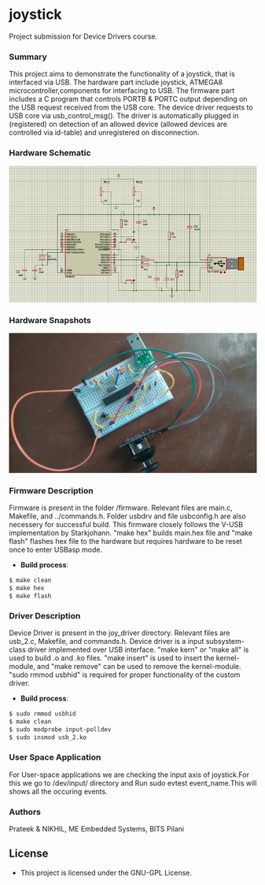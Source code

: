 # joystick
Project submission for Device Drivers course.

### Summary
This project aims to demonstrate the functionality of a joystick, that is interfaced via USB. The hardware part include joystick, ATMEGA8 microcontroller,components for interfacing to USB. The firmware part includes a C program that controls PORTB & PORTC output depending on the USB request received from the USB core. The device driver requests to USB core via usb_control_msg(). The driver is automatically plugged in (registered) on detection of an allowed device (allowed devices are controlled via id-table) and unregistered on disconnection.

### Hardware Schematic
![Schematic](https://github.com/h20170172/joystick/blob/master/Capture.PNG)

### Hardware Snapshots
![Snapshot1](https://github.com/h20170172/joystick/blob/master/IMG_20180427_132356.jpg)

### Firmware Description
Firmware is present in the folder /firmware. Relevant files are main.c, Makefile, and ../commands.h. Folder usbdrv and file usbconfig.h are also necessery for successful build. This firmware closely follows the V-USB implementation by Starkjohann. "make hex" builds main.hex file and "make flash" flashes hex file to the hardware but requires hardware to be reset once to enter USBasp mode.
* **Build process**:
```shell
$ make clean
$ make hex
$ make flash
```

### Driver Description
Device Driver is present in the joy_driver directory. Relevant files are usb_2.c, Makefile, and commands.h. Device driver is a input subsystem-class driver implemented over USB interface. "make kern" or "make all" is used to build .o and .ko files. "make insert" is used to insert the kernel-module, and "make remove" can be used to remove the kernel-module. "sudo rmmod usbhid" is required for proper functionality of the custom driver.
* **Build process**:
```shell
$ sudo rmmod usbhid
$ make clean
$ sudo modprobe input-polldev
$ sudo insmod usb_2.ko
```

### User Space Application
For User-space applications we are checking the input axis of joystick.For this we go to /dev/input/ directory and Run sudo evtest event_name.This will shows all the occuring events.


### Authors
Prateek & NIKHIL, ME Embedded Systems, BITS Pilani 

## License
* This project is licensed under the GNU-GPL License.
